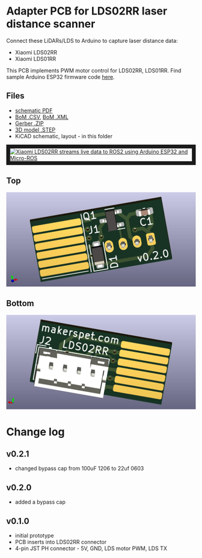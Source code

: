 # Adapter PCB for LDS02RR laser distance scanner

Connect these LiDARs/LDS to Arduino to capture laser distance data:
- Xiaomi LDS02RR
- Xiaomi LDS01RR

This PCB implements PWM motor control for LDS02RR, LDS01RR. Find
sample Arduino ESP32 firmware code [here](https://github.com/kaiaai/LDS02RR_ESP32).

## Files
- [schematic PDF](output/LDS02RR_adapter_schematic.pdf)
- [BoM .CSV](output/LDS02RR_adapter_BoM.csv), [BoM .XML](output/LDS02RR_adapter_BoM.xml)
- [Gerber .ZIP](output/LDS02RR_adapter_gerber.zip)
- [3D model .STEP](output/LDS02RR_adapter.step)
- KiCAD schematic, layout - in this folder

<a href="http://www.youtube.com/watch?feature=player_embedded&v=Wes9GYomUdE" target="_blank">
 <img src="http://img.youtube.com/vi/Wes9GYomUdE/maxresdefault.jpg"
 alt="Xiaomi LDS02RR streams live data to ROS2 using Arduino ESP32 and Micro-ROS" width="720" height="405" border="10" />
</a>

## Top
![PCB 3D view from top](output/LDS02RR_adapter_top.jpg)

## Bottom
![PCB 3D view from top](output/LDS02RR_adapter_bottom.jpg)

# Change log

## v0.2.1
- changed bypass cap from 100uF 1206 to 22uf 0603

## v0.2.0
- added a bypass cap

## v0.1.0
- initial prototype
- PCB inserts into LDS02RR connector
- 4-pin JST PH connector - 5V, GND, LDS motor PWM, LDS TX
